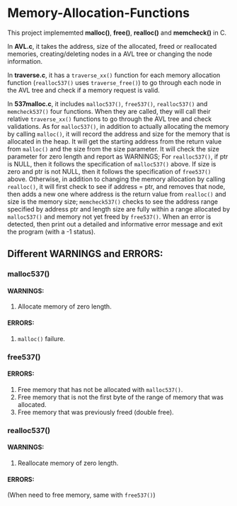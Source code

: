 # Memory-Allocation-Functions
This project implememted __malloc()__, __free()__, __realloc()__ and __memcheck()__ in C.

In __AVL.c__, it takes the address, size of the allocated, freed or reallocated memories, creating/deleting nodes in a AVL tree or changing the node information.

In __traverse.c__, it has a `traverse_xx()` function for each memory allocation function (`realloc537()` uses `traverse_free()`) to go through each node in the AVL tree and check if a memory request is valid.

In __537malloc.c__, it includes  `malloc537()`, `free537()`, `realloc537()` and `memcheck537()` four functions. When they are called, they will call their relative `traverse_xx()` functions to go through the AVL tree and check validations. As for `malloc537()`, in addition to actually allocating the memory by calling `malloc()`, it will record the address and size for the memory that is allocated in the heap. It will get the starting address from the return value from `malloc()` and the size from the size parameter. It will check the size parameter for zero length and report as WARNINGS; For `realloc537()`, if ptr is NULL, then it follows the specification of `malloc537()` above. If size is zero and ptr is not NULL, then it follows the specification of `free537()` above. Otherwise, in addition to changing the memory allocation by calling `realloc()`, it will first check to see if address = ptr, and removes that node, then adds a new one where address is the return value from `realloc()` and size is the memory size; `memcheck537()` checks to see the address range specified by address ptr and length size are fully within a range allocated by `malloc537()` and memory not yet freed by `free537()`. When an error is detected, then print out a detailed and informative error message and exit the program (with a -1 status).


## Different WARNINGS and ERRORS:

### malloc537()
#### WARNINGS:
1. Allocate memory of zero length.
#### ERRORS:
1. `malloc()` failure.

### free537()
#### ERRORS:
1. Free memory that has not be allocated with `malloc537()`.
2. Free memory that is not the first byte of the range of memory that was allocated.
3. Free memory that was previously freed (double free).

### realloc537()
#### WARNINGS:
1. Reallocate memory of zero length.
#### ERRORS:
(When need to free memory, same with `free537()`)

